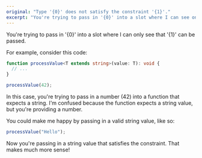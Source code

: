```yaml
---
original: "Type '{0}' does not satisfy the constraint '{1}'."
excerpt: "You're trying to pass in '{0}' into a slot where I can see only '{1}' can be passed."
---
```


You're trying to pass in '{0}' into a slot where I can only see that '{1}' can be passed.

For example, consider this code:

```ts
function processValue<T extends string>(value: T): void {
  // ...
}

processValue(42);
```

In this case, you're trying to pass in a number (42) into a function that expects a string. I'm confused because the function expects a string value, but you're providing a number.

You could make me happy by passing in a valid string value, like so:

```ts
processValue("Hello");
```

Now you're passing in a string value that satisfies the constraint. That makes much more sense!
